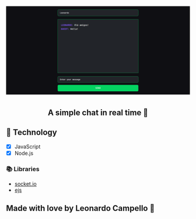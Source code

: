<h1 align="center">
    <img 
        src="./.github/demo.png"
        width="700"
    >
</h1>

<h2 align="center">

A simple chat in real time 📩

</h2>

## 🚀 Technology 

- [x] JavaScript
- [x] Node.js

### 📚 Libraries 

- [socket.io](https://socket.io/)
- [ejs](https://ejs.co/)

## Made with love by Leonardo Campello 💚
